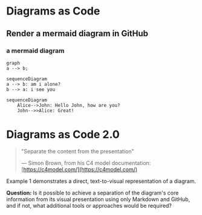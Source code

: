 # Diagrams as Code

## Render a mermaid diagram in GitHub
### a mermaid diagram

```mermaid
graph 
a --> b;
```

```mermaid
sequenceDiagram
a --> b: am i alone?
b --> a: i see you
```

```mermaid
sequenceDiagram
    Alice-->John: Hello John, how are you?
    John-->>Alice: Great!
```

# Diagrams as Code 2.0
> "Separate the content from the presentation"
>
> — Simon Brown, from his C4 model documentation: [https://c4model.com/](https://c4model.com/)

Example 1 demonstrates a direct, text-to-visual representation of a diagram.

**Question:** Is it possible to achieve a separation of the diagram's core information from its visual presentation using only Markdown and GitHub, and if not, what additional tools or approaches would be required?
